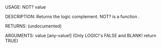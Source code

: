 USAGE:
     NOT? value 

DESCRIPTION:
     Returns the logic complement.
     NOT? is a function .

RETURNS:
    (undocumented)

ARGUMENTS:
    value [any-value!]
        (Only LOGIC!'s FALSE and BLANK! return TRUE)
